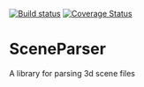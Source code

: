 [![Build status](https://travis-ci.org/fa1k3n/SceneParser.svg?branch=master)](https://travis-ci.org/fa1k3n/SceneParser)
[![Coverage Status](https://coveralls.io/repos/github/fa1k3n/SceneParser/badge.svg?branch=master)](https://coveralls.io/github/fa1k3n/SceneParser?branch=master)

# SceneParser

A library for parsing 3d scene files